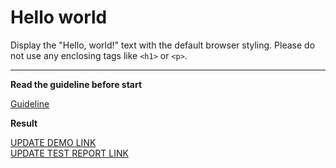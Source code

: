 # Hello world

Display the "Hello, world!" text with the default browser styling. Please do not
use any enclosing tags like `<h1>` or `<p>`.

---

**Read the guideline before start**

[Guideline](https://mate-academy.github.io/layout_task-guideline/)

**Result**

[UPDATE DEMO LINK](https://KosBelozyorov.github.io/layout_hello-world/) <br>
[UPDATE TEST REPORT LINK](https://KosBelozyorov.github.io/layout_hello-world/report/html_report/)
